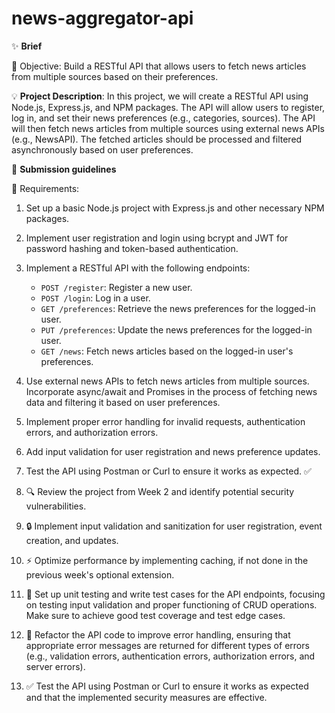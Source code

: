 # news-aggregator-api

✨ **Brief**

🎯 Objective: Build a RESTful API that allows users to fetch news articles from multiple sources based on their preferences.

💡 **Project Description**: In this project, we will create a RESTful API using Node.js, Express.js, and NPM packages. The API will allow users to register, log in, and set their news preferences (e.g., categories, sources). The API will then fetch news articles from multiple sources using external news APIs (e.g., NewsAPI). The fetched articles should be processed and filtered asynchronously based on user preferences.

📝 **Submission guidelines**

📌 Requirements:

1. Set up a basic Node.js project with Express.js and other necessary NPM packages.

2. Implement user registration and login using bcrypt and JWT for password hashing and token-based authentication.

3. Implement a RESTful API with the following endpoints:

   - `POST /register`: Register a new user.
   - `POST /login`: Log in a user.
   - `GET /preferences`: Retrieve the news preferences for the logged-in user.
   - `PUT /preferences`: Update the news preferences for the logged-in user.
   - `GET /news`: Fetch news articles based on the logged-in user's preferences.

4. Use external news APIs to fetch news articles from multiple sources. Incorporate async/await and Promises in the process of fetching news data and filtering it based on user preferences.

5. Implement proper error handling for invalid requests, authentication errors, and authorization errors.

6. Add input validation for user registration and news preference updates.

7. Test the API using Postman or Curl to ensure it works as expected. ✅

8. 🔍 Review the project from Week 2 and identify potential security vulnerabilities.

9. 🔒 Implement input validation and sanitization for user registration, event creation, and updates.

10. ⚡️ Optimize performance by implementing caching, if not done in the previous week's optional extension.

11. 🧪 Set up unit testing and write test cases for the API endpoints, focusing on testing input validation and proper functioning of CRUD operations. Make sure to achieve good test coverage and test edge cases.

12. 🔧 Refactor the API code to improve error handling, ensuring that appropriate error messages are returned for different types of errors (e.g., validation errors, authentication errors, authorization errors, and server errors).

13. ✅ Test the API using Postman or Curl to ensure it works as expected and that the implemented security measures are effective.

